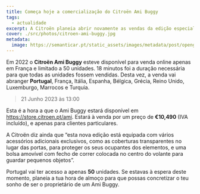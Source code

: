 ```yaml
---
title: Começa hoje a comercialização do Citroën Ami Buggy
tags:
  - actualidade
excerpt: A Citroën planeia abrir novamente as vendas da edição especial do Ami Buggy, desta vez em 9 países, incluindo Portugal, e limitado a 50 unidades para o nosso país, 1000 no total.
cover: ./src/photos/citroen-ami-buggy.jpg
metadata:
  image: https://semanticar.pt/static_assets/images/metadata/post/opengraph-citroen-ami-buggy.jpg
---
```


Em 2022 o **Citroën Ami Buggy** esteve disponível para venda online apenas em França e limitado a 50 unidades. 18 minutos foi a duração necessária para que todas as unidades fossem vendidas. Desta vez, a venda vai abranger **Portugal**, França, Itália, Espanha, Bélgica, Grécia, Reino Unido, Luxemburgo, Marrocos e Turquia.

> 21 Junho 2023 às 13:00

Esta é a hora a que o Ami Buggy estará disponível em https://store.citroen.pt/ami. Estará à venda por um preço de **€10,490** (IVA incluído), e apenas para clientes particulares.

A Citroën diz ainda que “esta nova edição está equipada com vários acessórios adicionais exclusivos, como as coberturas transparentes no lugar das portas, para proteger os seus ocupantes dos elementos, e uma bolsa amovível com fecho de correr colocada no centro do volante para guardar pequenos objetos”.

Portugal vai ter acesso a apenas **50** unidades. Se estavas à espera deste momento, planeia a tua hora de almoço para que possas concretizar o teu sonho de ser o proprietário de um Ami Buggy.
